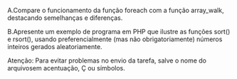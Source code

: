 A.Compare o funcionamento da função foreach com a função array_walk, destacando semelhanças e diferenças.

B.Apresente um exemplo de programa em PHP que ilustre as funções sort() e rsort(), usando preferencialmente (mas não obrigatoriamente) números inteiros gerados aleatoriamente.



Atenção: Para evitar problemas no envio da tarefa, salve o nome do arquivosem acentuação, Ç ou símbolos.
